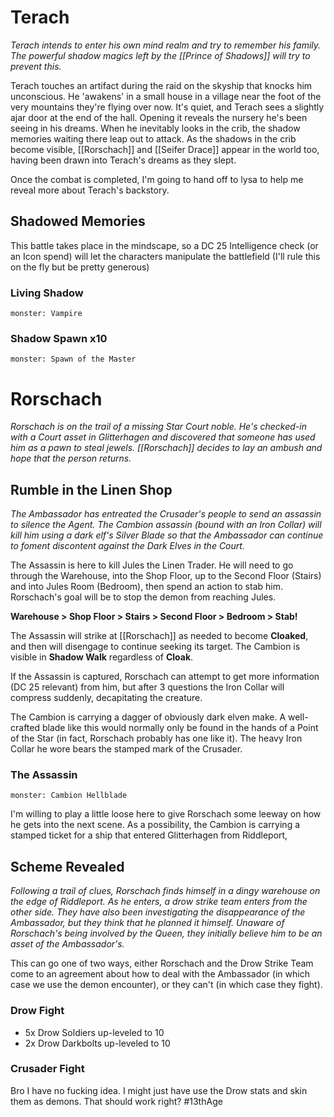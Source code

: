 # Terach
*Terach intends to enter his own mind realm and try to remember his family.  The powerful shadow magics left by the [[Prince of Shadows]] will try to prevent this.*

Terach touches an artifact during the raid on the skyship that knocks him unconscious.  He 'awakens' in a small house in a village near the foot of the very mountains they're flying over now.  It's quiet, and Terach sees a slightly ajar door at the end of the hall.  Opening it reveals the nursery he's been seeing in his dreams.  When he inevitably looks in the crib, the shadow memories waiting there leap out to attack.  As the shadows in the crib become visible, [[Rorschach]] and [[Seifer Drace]] appear in the world too, having been drawn into Terach's dreams as they slept.

Once the combat is completed, I'm going to hand off to lysa to help me reveal more about Terach's backstory.

## Shadowed Memories
This battle takes place in the mindscape, so a DC 25 Intelligence check (or an Icon spend) will let the characters manipulate the battlefield (I'll rule this on the fly but be pretty generous)

### Living Shadow
```13a
monster: Vampire
```

### Shadow Spawn x10
```13a
monster: Spawn of the Master
```

# Rorschach
*Rorschach is on the trail of a missing Star Court noble.  He's checked-in with a Court asset in Glitterhagen and discovered that someone has used him as a pawn to steal jewels.  [[Rorschach]] decides to lay an ambush and hope that the person returns.*

## Rumble in the Linen Shop
*The Ambassador has entreated the Crusader's people to send an assassin to silence the Agent.  The Cambion assassin (bound with an Iron Collar) will kill him using a dark elf's Silver Blade so that the Ambassador can continue to foment discontent against the Dark Elves in the Court.*

The Assassin is here to kill Jules the Linen Trader.  He will need to go through the Warehouse, into the Shop Floor, up to the Second Floor (Stairs) and into Jules Room (Bedroom), then spend an action to stab him.  Rorschach's goal will be to stop the demon from reaching Jules.

**Warehouse > Shop Floor > Stairs > Second Floor > Bedroom > Stab!**

The Assassin will strike at [[Rorschach]] as needed to become **Cloaked**, and then will disengage to continue seeking its target.  The Cambion is visible in **Shadow Walk** regardless of **Cloak**.

If the Assassin is captured, Rorschach can attempt to get more information (DC 25 relevant) from him, but after 3 questions the Iron Collar will compress suddenly, decapitating the creature.

The Cambion is carrying a dagger of obviously dark elven make.  A well-crafted blade like this would normally only be found in the hands of a Point of the Star (in fact, Rorschach probably has one like it).  The heavy Iron Collar he wore bears the stamped mark of the Crusader.

### The Assassin
```13a
monster: Cambion Hellblade
```

I'm willing to play a little loose here to give Rorschach some leeway on how he gets into the next scene.  As a possibility, the Cambion is carrying a stamped ticket for a ship that entered Glitterhagen from Riddleport, 

## Scheme Revealed
*Following a trail of clues, Rorschach finds himself in a dingy warehouse on the edge of Riddleport.  As he enters, a drow strike team enters from the other side.  They have also been investigating the disappearance of the Ambassador, but they think that he planned it himself.  Unaware of Rorschach's being involved by the Queen, they initially believe him to be an asset of the Ambassador's.*

This can go one of two ways, either Rorschach and the Drow Strike Team come to an agreement about how to deal with the Ambassador (in which case we use the demon encounter), or they can't (in which case they fight).

### Drow Fight
- 5x Drow Soldiers up-leveled to 10
- 2x Drow Darkbolts up-leveled to 10

### Crusader Fight
Bro I have no fucking idea.  I might just have use the Drow stats and skin them as demons.  That should work right?
#13thAge 


